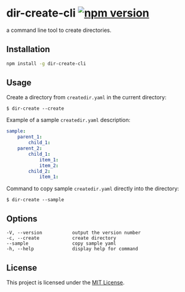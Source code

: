 # dir-create-cli [![npm version](https://badge.fury.io/js/dir-create-cli.svg)](https://www.npmjs.com/package/dir-create-cli)

a command line tool to create directories.

## Installation

```sh
npm install -g dir-create-cli
```

## Usage

Create a directory from `createdir.yaml` in the current directory:

```console
$ dir-create --create
```

Example of a sample `createdir.yaml` description:

```yaml
sample:
    parent_1:
        child_1:
    parent_2:
        child_1:
            item_1:
            item_2:
        child_2:
            item_1:
```

Command to copy sample `createdir.yaml` directly into the directory: 

```console
$ dir-create --sample
```

## Options

```text
-V, --version           output the version number
-c, --create            create directory
--sample                copy sample yaml
-h, --help              display help for command
```

## License

This project is licensed under the [MIT License](LICENSE).